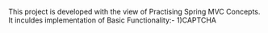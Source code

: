 This project is developed with the view of Practising Spring MVC Concepts.
It inculdes implementation of Basic Functionality:-
1)CAPTCHA
